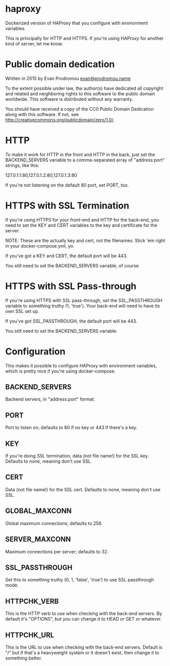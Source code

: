 # haproxy

Dockerized version of HAProxy that you configure with environment variables.

This is principally for HTTP and HTTPS. If you're using HAProxy for another
kind of server, let me know.

# Public domain dedication

Written in 2015 by Evan Prodromou <evan@prodromou.name>

To the extent possible under law, the author(s) have dedicated all copyright and
related and neighboring rights to this software to the public domain worldwide.
This software is distributed without any warranty.

You should have received a copy of the CC0 Public Domain Dedication along with
this software. If not, see <http://creativecommons.org/publicdomain/zero/1.0/>.

# HTTP

To make it work for HTTP in the front and HTTP in the back, just set the
BACKEND_SERVERS variable to a comma-separated array of "address:port" strings,
like this:

  127.0.1.1:80,127.0.1.2:80,127.0.1.3:80

If you're not listening on the default 80 port, set PORT, too.

# HTTPS with SSL Termination

If you're using HTTPS for your front-end and HTTP for the back-end, you need to
set the KEY and CERT variables to the key and certificate for the server.

NOTE: These are the actually key and cert, not the filenames. Stick 'em right in
your docker-compose.yml, yo.

If you've got a KEY and CERT, the default port will be 443.

You still need to set the BACKEND_SERVERS variable, of course.

# HTTPS with SSL Pass-through

If you're using HTTPS with SSL pass-through, set the SSL_PASSTHROUGH variable to
something truthy (1, 'true'). Your back-end will need to have its own SSL set
up.

If you've got SSL_PASSTHROUGH, the default port will be 443.

You still need to set the BACKEND_SERVERS variable.

# Configuration

This makes it possible to configure HAProxy with environment variables, which
is pretty nice if you're using docker-compose.

## BACKEND_SERVERS

Backend servers, in "address:port" format.

## PORT

Port to listen on; defaults to 80 if no key or 443 if there's a key.

## KEY

If you're doing SSL termination, data (not file name!) for the SSL key.
Defaults to none, meaning don't use SSL.

## CERT

Data (not file name!) for the SSL cert. Defaults to none, meaning don't use SSL.

## GLOBAL_MAXCONN

Global maximum connections; defaults to 256.

## SERVER_MAXCONN

Maximum connections per server; defaults to 32.

## SSL_PASSTHROUGH

Set this to something truthy (0, 1, 'false', 'true') to use SSL passthrough
mode.

## HTTPCHK_VERB

This is the HTTP verb to use when checking with the back-end servers. By default
it's "OPTIONS", but you can change it to HEAD or GET or whatever.

## HTTPCHK_URL

This is the URL to use when checking with the back-end servers. Default is "/"
but if that's a heavyweight system or it doesn't exist, then change it to
something better.
